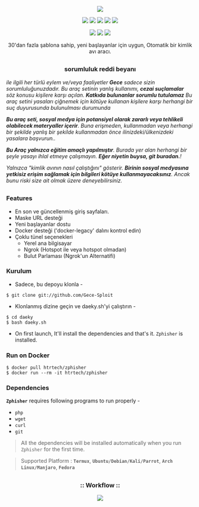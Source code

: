 <!-- Gece Hesap Client -->

<p align="center">
  <img src=".imgs/logo.png">
</p>

<p align="center">
  <img src="https://img.shields.io/badge/Version-2.2-green?style=for-the-badge">
  <img src="https://img.shields.io/github/license/htr-tech/zphisher?style=for-the-badge">
  <img src="https://img.shields.io/github/stars/htr-tech/zphisher?style=for-the-badge">
  <img src="https://img.shields.io/github/issues/htr-tech/zphisher?color=red&style=for-the-badge">
  <img src="https://img.shields.io/github/forks/htr-tech/zphisher?color=teal&style=for-the-badge">
</p>

<p align="center">
  <img src="https://img.shields.io/badge/Author-GeceDev--Daeky-cyan?style=flat-square">
  <img src="https://img.shields.io/badge/Open%20Source-Yes-cyan?style=flat-square">
  <img src="https://img.shields.io/badge/Written%20In-Bash-cyan?style=flat-square">
</p>

<p align="center">30'dan fazla şablona sahip, yeni başlayanlar için uygun, Otomatik bir kimlik avı aracı.</p>

##

<h3><p align="center">sorumluluk reddi beyanı</p></h3>

<i>ile ilgili her türlü eylem ve/veya faaliyetler <b>Gece</b> sadece sizin sorumluluğunuzdadır. Bu araç setinin yanlış kullanımı, <b>cezai suçlamalar</b> söz konusu kişilere karşı açılan. <b>Katkıda bulunanlar sorumlu tutulamaz</b> Bu araç setini yasaları çiğnemek için kötüye kullanan kişilere karşı herhangi bir suç duyurusunda bulunulması durumunda


<b>Bu araç seti, sosyal medya için potansiyel olarak zararlı veya tehlikeli olabilecek materyaller içerir</b>. Buna erişmeden, kullanmadan veya herhangi bir şekilde yanlış bir şekilde kullanmadan önce ilinizdeki/ülkenizdeki yasalara başvurun..

<b>Bu Araç yalnızca eğitim amaçlı yapılmıştır</b>. Burada yer alan herhangi bir şeyle yasayı ihlal etmeye çalışmayın. <b>Eğer niyetin buysa, git buradan.</b>!

Yalnızca "kimlik avının nasıl çalıştığını" gösterir. <b>Birinin sosyal medyasına yetkisiz erişim sağlamak için bilgileri kötüye kullanmayacaksınız</b>. Ancak bunu riski size ait olmak üzere deneyebilirsiniz.</i>

##

### Features

- En son ve güncellenmiş giriş sayfaları.
- Maske URL desteği
- Yeni başlayanlar dostu
- Docker desteği ('docker-legacy' dalını kontrol edin)
- Çoklu tünel seçenekleri
  - Yerel ana bilgisayar
  - Ngrok (Hotspot ile veya hotspot olmadan)
  - Bulut Parlaması (Ngrok'un Alternatifi)

### Kurulum

- Sadece, bu depoyu klonla -
```
$ git clone git://github.com/Gece-Sploit
```

- Klonlanmış dizine geçin ve daeky.sh'yi çalıştırın -
```
$ cd daeky
$ bash daeky.sh
```

- On first launch, It'll install the dependencies and that's it. `Zphisher` is installed.

### Run on Docker
```
$ docker pull htrtech/zphisher
$ docker run --rm -it htrtech/zphisher
```

### Dependencies

**`Zphisher`** requires following programs to run properly - 
- `php`
- `wget`
- `curl`
- `git`

> All the dependencies will be installed automatically when you run `Zphisher` for the first time.

> Supported Platform : **`Termux`**, **`Ubuntu/Debian/Kali/Parrot`**, **`Arch Linux/Manjaro`**, **`Fedora`**

##

<h3 align="center">
:: Workflow ::
</h3>
<p align="center">
<img src=".imgs/wf.gif"/>
</p>






